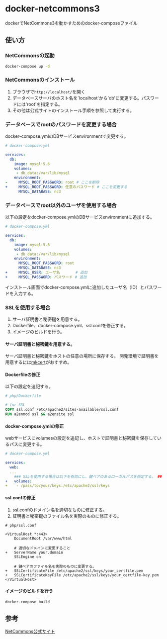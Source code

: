 # docker-netcommons3
dockerでNetCommons3を動かすためのdocker-composeファイル

## 使い方
### NetCommonsの起動
```bash
docker-compose up -d
```
### NetCommonsのインストール
1. ブラウザで`http://localhost/`を開く
1. データベースサーバのホスト名を`localhost'から'db'に変更する。パスワードには'root'を指定する。
2. その他は公式サイトのインストール手順を参照して実行する。

### データベースでrootのパスワードを変更する場合
docker-compose.ymlのDBサービスenvironmentで変更する。
```yml
# docker-compose.yml

services:
  db:
    image: mysql:5.6
    volumes:
     - db_data:/var/lib/mysql
    environment:
-     MYSQL_ROOT_PASSWORD: root # ここを削除
+     MYSQL_ROOT_PASSWORD: 任意のパスワード # ここを変更する
      MYSQL_DATABASE: nc3
```

### データベースでroot以外のユーザを使用する場合
以下の設定をdocker-compose.ymlのDBサービスenvironmentに追加する。
```yml
# docker-compose.yml

services:
  db:
    image: mysql:5.6
    volumes:
     - db_data:/var/lib/mysql
    environment:
      MYSQL_ROOT_PASSWORD: root
      MYSQL_DATABASE: nc3
+     MYSQL_USER: ユーザ名       # 追加
+     MYSQL_PASSWORD: バスワード # 追加
```

インストール画面でdocker-compose.ymlに追加したユーザ名（ID）とパスワードを入力する。

### SSLを使用する場合
1. サーバ証明書と秘密鍵を用意する。
1. Dockerfile、docker-compose.yml、ssl.confを修正する。
1. イメージのビルドを行う。

#### サーバ証明書と秘密鍵を用意する。
サーバ証明書と秘密鍵をホストの任意の場所に保存する。
開発環境で証明書を用意するには[mkcert](https://github.com/FiloSottile/mkcert)がおすすめ。

#### Dockerfileの修正
以下の設定を追記する。

```Dockerfile
# php/Dockerfile

# for SSL
COPY ssl.conf /etc/apache2/sites-available/ssl.conf
RUN a2enmod ssl && a2ensite ssl
```

#### docker-compose.ymlの修正
webサービスにvolumesの設定を追記し、ホストで証明書と秘密鍵を保存しているパスに変更する。

```yml
# docker-compose.yml

services:
  web:
  ...
    ### SSLを使用する場合は以下を有効にし、鍵ベアのあるローカルパスを指定する。 ###
+   volumes:
+    - /pass/to/your/keys:/etc/apache2/ssl/keys
```

#### ssl.confの修正
1. ssl.confのドメイン名を適切なものに修正する。
2. 証明書と秘密鍵のファイル名を実際のものに修正する。

```
# php/ssl.conf

<VirtualHost *:443>
    DocumentRoot /var/www/html

    # 適切なドメインに変更すること
+   ServerName your.domain
    SSLEngine on

    # 鍵ペアのファイル名を実際のものに変更する。
+   SSLCertificateFile /etc/apache2/ssl/keys/your_certfile.pem
+   SSLCertificateKeyFile /etc/apache2/ssl/keys/your_certfile-key.pem
</VirtualHost>
```

#### イメージのビルドを行う
```bash
docker-compose build
```


## 参考
[NetCommons公式サイト](https://www.netcommons.org/)
